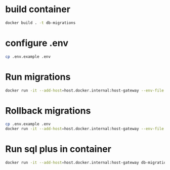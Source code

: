 # build container

```bash
docker build . -t db-migrations
```

# configure .env
```bash
cp .env.example .env
```

# Run migrations
```bash
docker run -it --add-host=host.docker.internal:host-gateway --env-file ./.env db-migrations python migrate.py
```

# Rollback migrations
```bash
cp .env.example .env
docker run -it --add-host=host.docker.internal:host-gateway --env-file ./.env db-migrations python migrate.py --rollback
```

# Run sql plus in container
```bash
docker run -it --add-host=host.docker.internal:host-gateway db-migrations sqlplus auschmann/secret@host.docker.internal:1522/FREE
```